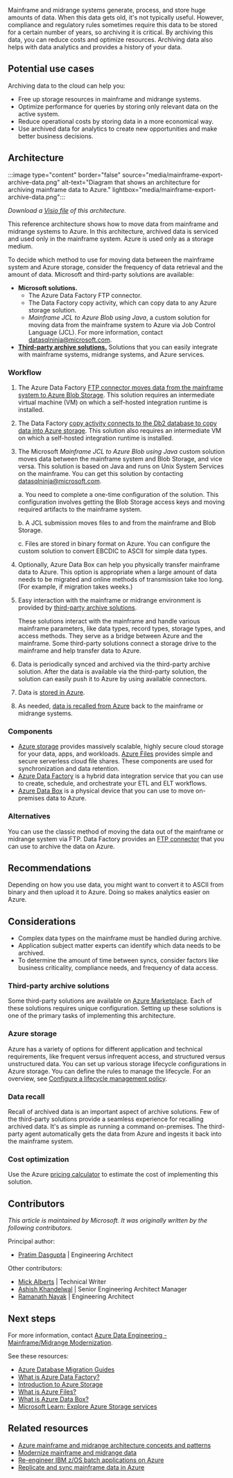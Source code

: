 Mainframe and midrange systems generate, process, and store huge amounts of data. When this data gets old, it's not typically useful. However, compliance and regulatory rules sometimes require this data to be stored for a certain number of years, so archiving it is critical. By archiving this data, you can reduce costs and optimize resources. Archiving data also helps with data analytics and provides a history of your data. 

## Potential use cases

Archiving data to the cloud can help you: 
- Free up storage resources in mainframe and midrange systems. 
- Optimize performance for queries by storing only relevant data on the active system. 
- Reduce operational costs by storing data in a more economical way.
- Use archived data for analytics to create new opportunities and make better business decisions.

## Architecture 

:::image type="content" border="false" source="media/mainframe-export-archive-data.png" alt-text="Diagram that shows an architecture for archiving mainframe data to Azure." lightbox="media/mainframe-export-archive-data.png"::: 

*Download a [Visio file](https://arch-center.azureedge.net/archive-mainframe-data.vsdx) of this architecture.*

This reference architecture shows how to move data from mainframe and midrange systems to Azure. In this architecture, archived data is serviced and used only in the mainframe system. Azure is used only as a storage medium. 

To decide which method to use for moving data between the mainframe system and Azure storage, consider the frequency of data retrieval and the amount of data. Microsoft and third-party solutions are available: 

- **Microsoft solutions.** 
   - The Azure Data Factory FTP connector.
   - The Data Factory copy activity, which can copy data to any Azure storage solution.
   - *Mainframe JCL to Azure Blob using Java*, a custom solution for moving data from the mainframe system to Azure via Job Control Language (JCL). For more information, contact [datasqlninja@microsoft.com](mailto:datasqlninja@microsoft.com).
- [**Third-party archive solutions.**](#third-party-archive-solutions) Solutions that you can easily integrate with mainframe systems, midrange systems, and Azure services.

### Workflow

1. The Azure Data Factory [FTP connector moves data from the mainframe system to Azure Blob Storage](https://techcommunity.microsoft.com/t5/modernization-best-practices-and/copy-files-from-mainframe-to-azure-data-platform-using-adf-ftp/ba-p/3042555). This solution requires an intermediate virtual machine (VM) on which a self-hosted integration runtime is installed. 
2.	The Data Factory [copy activity connects to the Db2 database to copy data into Azure storage](/azure/data-factory/v1/data-factory-onprem-db2-connector). This solution also requires an intermediate VM on which a self-hosted integration runtime is installed. 
1. The Microsoft *Mainframe JCL to Azure Blob using Java* custom solution moves data between the mainframe system and Blob Storage, and vice versa. This solution is based on Java and runs on Unix System Services on the mainframe. You can get this solution by contacting [datasqlninja@microsoft.com](mailto:datasqlninja@microsoft.com).

    a. You need to complete a one-time configuration of the solution. This configuration involves getting the Blob Storage access keys and moving required artifacts to the mainframe system.

    b. A JCL submission moves files to and from the mainframe and Blob Storage. 

    c. Files are stored in binary format on Azure. You can configure the custom solution to convert EBCDIC to ASCII for simple data types. 
4. Optionally, Azure Data Box can help you physically transfer mainframe data to Azure. This option is appropriate when a large amount of data needs to be migrated and online methods of transmission take too long. (For example, if migration takes weeks.)
5. Easy interaction with the mainframe or midrange environment is provided by [third-party archive solutions](#third-party-archive-solutions). 
   
    These solutions interact with the mainframe and handle various mainframe parameters, like data types, record types, storage types, and access methods. They serve as a bridge between Azure and the mainframe. Some third-party solutions connect a storage drive to the mainframe and help transfer data to Azure. 
6. Data is periodically synced and archived via the third-party archive solution. After the data is available via the third-party solution, the solution can easily push it to Azure by using available connectors. 
7. Data is [stored in Azure](#azure-storage). 
8. As needed, [data is recalled from Azure](#data-recall) back to the mainframe or midrange systems. 

### Components

- [Azure storage](https://azure.microsoft.com/product-categories/storage) provides massively scalable, highly secure cloud storage for your data, apps, and workloads. [Azure Files](https://azure.microsoft.com/services/storage/files) provides simple and secure serverless cloud file shares. These components are used for synchronization and data retention. 
- [Azure Data Factory](https://azure.microsoft.com/services/data-factory) is a hybrid data integration service that you can use to create, schedule, and orchestrate your ETL and ELT workflows. 
- [Azure Data Box](https://azure.microsoft.com/services/databox) is a physical device that you can use to move on-premises data to Azure.

### Alternatives

You can use the classic method of moving the data out of the mainframe or midrange system via FTP. Data Factory provides an [FTP connector](/azure/data-factory/connector-ftp?tabs=data-factory) that you can use to archive the data on Azure.

## Recommendations 

Depending on how you use data, you might want to convert it to ASCII from binary and then upload it to Azure. Doing so makes analytics easier on Azure. 

## Considerations

- Complex data types on the mainframe must be handled during archive. 
- Application subject matter experts can identify which data needs to be archived. 
- To determine the amount of time between syncs, consider factors like business criticality, compliance needs, and frequency of data access.

### Third-party archive solutions 

Some third-party solutions are available on [Azure Marketplace](https://azuremarketplace.microsoft.com/marketplace/apps?filters=partners&page=1&search=mainframe%20data). Each of these solutions requires unique configuration. Setting up these solutions is one of the primary tasks of implementing this architecture. 

### Azure storage 

Azure has a variety of options for different application and technical requirements, like frequent versus infrequent access, and structured versus unstructured data. You can set up various storage lifecycle configurations in Azure storage. You can define the rules to manage the lifecycle. For an overview, see [Configure a lifecycle management policy](/azure/storage/blobs/lifecycle-management-policy-configure).

### Data recall 

Recall of archived data is an important aspect of archive solutions. Few of the third-party solutions provide a seamless experience for recalling archived data. It's as simple as running a command on-premises. The third-party agent automatically gets the data from Azure and ingests it back into the mainframe system. 

### Cost optimization

Use the Azure [pricing calculator](https://azure.microsoft.com/pricing/calculator) to estimate the cost of implementing this solution.

## Contributors

*This article is maintained by Microsoft. It was originally written by the following contributors.*

Principal author:

* [Pratim Dasgupta](https://www.linkedin.com/in/pratimdasgupta) | Engineering Architect

Other contributors:

* [Mick Alberts](https://www.linkedin.com/in/mick-alberts-a24a1414) | Technical Writer 
* [Ashish Khandelwal](https://www.linkedin.com/in/ashish-khandelwal-839a851a3) | Senior Engineering Architect Manager 
* [Ramanath Nayak](https://www.linkedin.com/in/ramanath-nayak-584a2685) | Engineering Architect 

## Next steps

For more information, contact [Azure Data Engineering - Mainframe/Midrange Modernization](mailto:datasqlninja@microsoft.com).

See these resources:

- [Azure Database Migration Guides](https://datamigration.microsoft.com)
- [What is Azure Data Factory?](/azure/data-factory/introduction)
- [Introduction to Azure Storage](/azure/storage/common/storage-introduction)
- [What is Azure Files?](/azure/storage/files/storage-files-introduction)
- [What is Azure Data Box?](/azure/databox/data-box-overview)
- [Microsoft Learn: Explore Azure Storage services](/learn/modules/azure-storage-fundamentals)

## Related resources 

- [Azure mainframe and midrange architecture concepts and patterns](../../mainframe/mainframe-midrange-architecture.md) 
- [Modernize mainframe and midrange data](../../reference-architectures/migration/modernize-mainframe-data-to-azure.yml) 
- [Re-engineer IBM z/OS batch applications on Azure](../../example-scenario/mainframe/reengineer-mainframe-batch-apps-azure.yml) 
- [Replicate and sync mainframe data in Azure](../../reference-architectures/migration/sync-mainframe-data-with-azure.yml)
